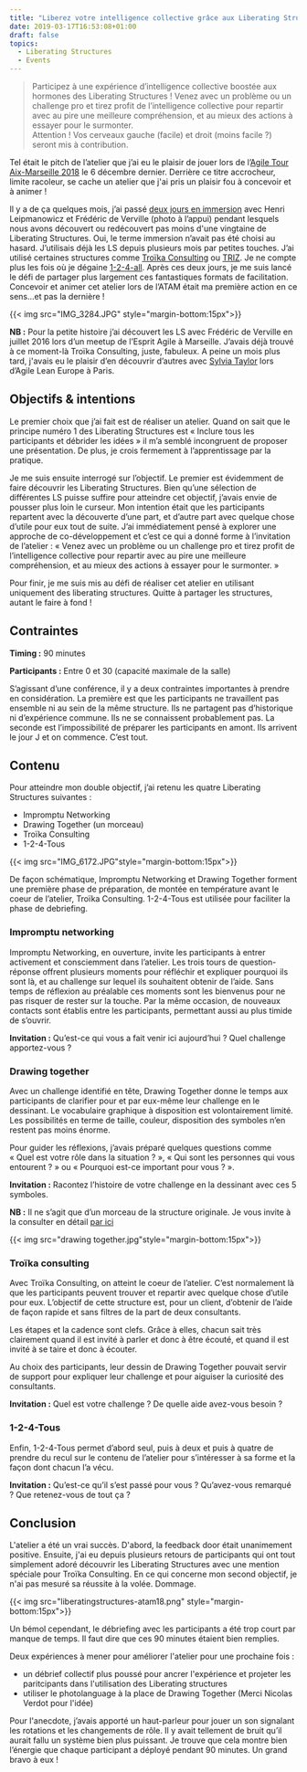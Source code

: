 ```yaml
---
title: "Liberez votre intelligence collective grâce aux Liberating Structures"
date: 2019-03-17T16:53:08+01:00
draft: false
topics:
  - Liberating Structures
  - Events
---
```


> Participez à une expérience d’intelligence collective boostée aux hormones des Liberating Structures ! Venez avec un problème ou un challenge pro et tirez profit de l’intelligence collective pour repartir avec au pire une meilleure compréhension, et au mieux des actions à essayer pour le surmonter.  
> Attention ! Vos cerveaux gauche (facile) et droit (moins facile ?) seront mis à contribution.  

Tel était le pitch de l’atelier que j’ai eu le plaisir de jouer lors de l’[Agile Tour Aix-Marseille 2018](http://atmrs.esprit-agile.com/) le 6 décembre dernier. Derrière ce titre accrocheur, limite racoleur, se cache un atelier que j'ai pris un plaisir fou à concevoir et à animer !

Il y a de ça quelques mois, j’ai passé [deux jours en immersion](https://blog.octo.com/compte-rendu-du-seminaire-sur-les-liberating-structures-novembre-2018/) avec Henri Leipmanowicz et Frédéric de Verville (photo à l’appui) pendant lesquels nous avons découvert ou redécouvert pas moins d'une vingtaine de Liberating Structures. Oui, le terme immersion n’avait pas été choisi au hasard. J’utilisais déjà les LS depuis plusieurs mois par petites touches. J’ai utilisé certaines structures comme [Troïka Consulting](http://www.liberatingstructures.com/8-troika-consulting/) ou [TRIZ](http://www.liberatingstructures.com/6-making-space-with-triz/). Je ne compte plus les fois où je dégaine [1-2-4-all](http://www.liberatingstructures.com/1-1-2-4-all). Après ces deux jours, je me suis lancé le défi de partager plus largement ces fantastiques formats de facilitation. Concevoir et animer cet atelier lors de l’ATAM était ma première action en ce sens...et pas la dernière !

 {{< img src="IMG_3284.JPG" style="margin-bottom:15px">}}


**NB :** Pour la petite histoire j’ai découvert les LS avec Frédéric de Verville en juillet 2016 lors d’un meetup de l’Esprit Agile à Marseille. J’avais déjà trouvé à ce moment-là Troïka Consulting, juste, fabuleux. A peine un mois plus tard, j'avais eu le plaisir d’en découvrir d’autres avec [Sylvia Taylor](https://twitter.com/sylviataylor) lors d’Agile Lean Europe à Paris.

## Objectifs & intentions
Le premier choix que j’ai fait est de réaliser un atelier. Quand on sait que le principe numéro 1 des Liberating Structures est « Inclure tous les participants et débrider les idées » il m’a semblé incongruent de proposer une présentation.  De plus, je crois fermement à l’apprentissage par la pratique.

Je me suis ensuite interrogé sur l’objectif. Le premier est évidemment de faire découvrir les Liberating Structures. Bien qu’une sélection de différentes LS puisse suffire pour atteindre cet objectif, j’avais envie de pousser plus loin le curseur. Mon intention était que les participants repartent avec la découverte d’une part, et d’autre part avec quelque chose d’utile pour eux tout de suite. J’ai immédiatement pensé à explorer une approche de co-développement et c’est ce qui a donné forme à l’invitation de l’atelier : « Venez avec un problème ou un challenge pro et tirez profit de l’intelligence collective pour repartir avec au pire une meilleure compréhension, et au mieux des actions à essayer pour le surmonter. »

Pour finir, je me suis mis au défi de réaliser cet atelier en utilisant uniquement des liberating structures. Quitte à partager les structures, autant le faire à fond !

## Contraintes
**Timing :** 90 minutes

**Participants :** Entre 0 et 30 (capacité maximale de la salle)

S’agissant d’une conférence, il y a deux contraintes importantes à prendre en considération. La première est que les participants ne travaillent pas ensemble ni au sein de la même structure. Ils ne partagent pas d’historique ni d’expérience commune. Ils ne se connaissent probablement pas. La seconde est l’impossibilité de préparer les participants en amont. Ils arrivent le jour J et on commence. C’est tout.

## Contenu
Pour atteindre mon double objectif, j’ai retenu les quatre Liberating Structures suivantes :

* Impromptu Networking
* Drawing Together (un morceau)
* Troïka Consulting
* 1-2-4-Tous

{{< img src="IMG_6172.JPG"style="margin-bottom:15px">}}

De façon schématique, Impromptu Networking et Drawing Together forment une première phase de préparation, de montée en température avant le coeur de l’atelier, Troïka Consulting. 1-2-4-Tous est utilisée pour faciliter la phase de debriefing.

### Impromptu networking
Impromptu Networking, en ouverture, invite les participants à entrer activement et consciemment dans l’atelier. Les trois tours de question-réponse offrent plusieurs moments pour réfléchir et expliquer pourquoi ils sont là, et au challenge sur lequel ils souhaitent obtenir de l’aide. Sans temps de réflexion au préalable ces moments sont les bienvenus pour ne pas risquer de rester sur la touche. Par la même occasion, de nouveaux contacts sont établis entre les participants, permettant aussi au plus timide de s’ouvrir.

**Invitation :** Qu’est-ce qui vous a fait venir ici aujourd’hui ? Quel challenge apportez-vous ?

### Drawing together
Avec un challenge identifié en tête, Drawing Together donne le temps aux participants de clarifier pour et par eux-même leur challenge en le dessinant. Le vocabulaire graphique à disposition est volontairement limité. Les possibilités en terme de taille, couleur, disposition des symboles n’en restent pas moins énorme.

Pour guider les réflexions, j’avais préparé quelques questions comme « Quel est votre rôle dans la situation ? », « Qui sont les personnes qui vous entourent ? » ou « Pourquoi est-ce important pour vous ? ».

**Invitation :** Racontez l’histoire de votre challenge en la dessinant avec ces 5 symboles.

**NB :** Il ne s’agit que d’un morceau de la structure originale. Je vous invite à la consulter en détail [par ici](http://www.liberatingstructures.com/20-drawing-together/)

{{< img src="drawing together.jpg"style="margin-bottom:15px">}}

### Troïka consulting
Avec Troïka Consulting, on atteint le coeur de l’atelier. C’est normalement là que les participants peuvent trouver et repartir avec quelque chose d’utile pour eux. L’objectif de cette structure est, pour un client, d’obtenir de l’aide de façon rapide et sans filtres de la part de deux consultants.

Les étapes et la cadence sont clefs. Grâce à elles, chacun sait très clairement quand il est invité à parler et donc à être écouté, et quand il est invité à se taire et donc à écouter.

Au choix des participants, leur dessin de Drawing Together pouvait servir de support pour expliquer leur challenge et pour aiguiser la curiosité des consultants.

**Invitation :** Quel est votre challenge ? De quelle aide avez-vous besoin ?

### 1-2-4-Tous
Enfin, 1-2-4-Tous permet d’abord seul, puis à deux et puis à quatre de prendre du recul sur le contenu de l’atelier pour s’intéresser à sa forme et la façon dont chacun l’a vécu.

**Invitation :** Qu’est-ce qu’il s’est passé pour vous ? Qu’avez-vous remarqué ? Que retenez-vous de tout ça ?


## Conclusion
L'atelier a été un vrai succès. D'abord, la feedback door était unanimement positive. Ensuite, j'ai eu depuis plusieurs retours de participants qui ont tout simplement adoré découvrir les Liberating Structures avec une mention spéciale pour Troïka Consulting. En ce qui concerne mon second objectif, je n'ai pas mesuré sa réussite à la volée. Dommage.

{{< img src="liberatingstructures-atam18.png" style="margin-bottom:15px">}}

Un bémol cependant, le débriefing avec les participants a été trop court par manque de temps. Il faut dire que ces 90 minutes étaient bien remplies.

Deux expériences à mener pour améliorer l'atelier pour une prochaine fois :

* un débrief collectif plus poussé pour ancrer l'expérience et projeter les paritcipants dans l'utilisation des Liberating structures
* utiliser le photolanguage à la place de Drawing Together (Merci Nicolas Verdot pour l'idée)

Pour l'anecdote, j’avais apporté un haut-parleur pour jouer un son signalant les rotations et les changements de rôle. Il y avait tellement de bruit qu’il aurait fallu un système bien plus puissant. Je trouve que cela montre bien l’énergie que chaque participant a déployé pendant 90 minutes. Un grand bravo à eux !
